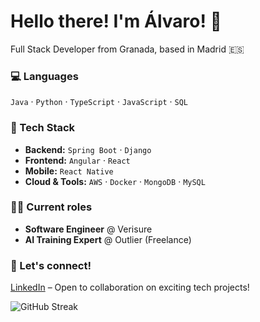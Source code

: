 # Hello there! I'm Álvaro! 👋

Full Stack Developer from Granada, based in Madrid 🇪🇸

### 💻 Languages
`Java` · `Python` · `TypeScript` · `JavaScript` · `SQL`

### 🔧 Tech Stack
- **Backend:** `Spring Boot` · `Django`  
- **Frontend:** `Angular` · `React`  
- **Mobile:** `React Native`  
- **Cloud & Tools:** `AWS` · `Docker` · `MongoDB` · `MySQL`

### 👨‍💻 Current roles
- **Software Engineer** @ Verisure
- **AI Training Expert** @ Outlier (Freelance)

### 🤝 Let's connect!
[LinkedIn](https://www.linkedin.com/in/vegaromeroalvaro/) – Open to collaboration on exciting tech projects!

![GitHub Streak](https://streak-stats.demolab.com?user=alvarovegaromero&theme=dark&border_radius=4.7&mode=weekly)
